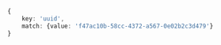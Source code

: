 ```typescript
{
    key: 'uuid',
    match: {value: 'f47ac10b-58cc-4372-a567-0e02b2c3d479'}    
}
```
